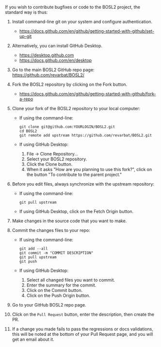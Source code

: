 If you wish to contribute bugfixes or code to the BOSL2 project, the standard way is thus:

1. Install command-line git on your system and configure authentication.
    - https://docs.github.com/en/github/getting-started-with-github/set-up-git
1. Alternatively, you can install GitHub Desktop.
    - https://desktop.github.com
    - https://docs.github.com/en/desktop
1. Go to the main BOSL2 GitHub repo page: https://github.com/revarbat/BOSL2/
1. Fork the BOSL2 repository by clicking on the Fork button.
   
    - https://docs.github.com/en/github/getting-started-with-github/fork-a-repo
1. Clone your fork of the BOSL2 repository to your local computer:
    - If using the command-line:
        ```
        git clone git@github.com:YOURLOGIN/BOSL2.git
        cd BOSL2
        git remote add upstream https://github.com/revarbat/BOSL2.git
        ```
    
    - If using GitHub Desktop:
      
	    1. File -> Clone Repository...
	    2. Select your BOSL2 repository.
	    3. Click the Clone button.
	    4. When it asks "How are you planning to use this fork?", click on the button "To contribute to the parent project."
	
1. Before you edit files, always synchronize with the upstream repository:
    - If using the command-line:
        ```
        git pull upstream
        ```
    - If using GitHub Desktop, click on the Fetch Origin button.
1. Make changes in the source code that you want to make.
1. Commit the changes files to your repo:
    - If using the command-line:
        ```
        git add --all
        git commit -m "COMMIT DESCRIPTION"
        git pull upstream
        git push
        ```
    
    - If using GitHub Desktop:
        
        1. Select all changed files you want to commit.
        2. Enter the summary for the commit.
        3. Click on the Commit button.
        4. Click on the Push Origin button.
    
1. Go to your GitHub BOSL2 repo page.
1. Click on the `Pull Request` button, enter the description, then create the PR.
1. If a change you made fails to pass the regressions or docs validations, this will be noted at the bottom of your Pull Request page, and you will get an email about it.


